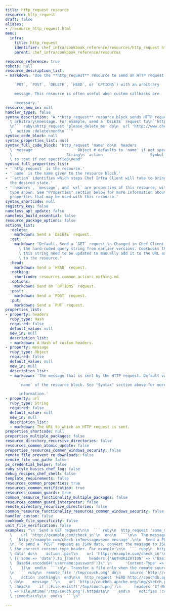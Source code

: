 ```yaml
---
title: http_request resource
resource: http_request
draft: false
aliases:
- /resource_http_request.html
menu:
  infra:
    title: http_request
    identifier: chef_infra/cookbook_reference/resources/http_request http_request
    parent: chef_infra/cookbook_reference/resources

resource_reference: true
robots: null
resource_description_list:
- markdown: 'Use the **http_request** resource to send an HTTP request (`GET`,

    `PUT`, `POST`, `DELETE`, `HEAD`, or `OPTIONS`) with an arbitrary

    message. This resource is often useful when custom callbacks are

    necessary.'
resource_new_in: null
handler_types: false
syntax_description: "A **http_request** resource block sends HTTP requests with an\
  \ arbitrary\nmessage. For example, send a `DELETE` request to\n`'http://www.chef.io/some_page?message=please_delete_me'`.\n\
  \n``` ruby\nhttp_request 'please_delete_me' do\n  url 'http://www.chef.io/some_page'\n\
  \  action :delete\nend\n```"
syntax_code_block: null
syntax_properties_list: null
syntax_full_code_block: "http_request 'name' do\n  headers                    Hash\n\
  \  message                    Object # defaults to 'name' if not specified\n  url\
  \                        String\n  action                     Symbol # defaults\
  \ to :get if not specified\nend"
syntax_full_properties_list:
- '`http_request` is the resource.'
- '`name` is the name given to the resource block.'
- '`action` identifies which steps Chef Infra Client will take to bring the node into
  the desired state.'
- '`headers`, `message`, and `url` are properties of this resource, with the Ruby
  type shown. See "Properties" section below for more information about all of the
  properties that may be used with this resource.'
syntax_shortcode: null
registry_key: false
nameless_apt_update: false
nameless_build_essential: false
resource_package_options: false
actions_list:
  :delete:
    markdown: Send a `DELETE` request.
  :get:
    markdown: "Default. Send a `GET` request.\n Changed in Chef Client 12.0 to deprecate\
      \ the hard-coded query string from earlier versions. Cookbooks that rely on\
      \ this string need to be updated to manually add it to the URL as it is passed\
      \ to the resource."
  :head:
    markdown: Send a `HEAD` request.
  :nothing:
    shortcode: resources_common_actions_nothing.md
  :options:
    markdown: Send an `OPTIONS` request.
  :post:
    markdown: Send a `POST` request.
  :put:
    markdown: Send a `PUT` request.
properties_list:
- property: headers
  ruby_type: Hash
  required: false
  default_value: null
  new_in: null
  description_list:
  - markdown: A Hash of custom headers.
- property: message
  ruby_type: Object
  required: false
  default_value: null
  new_in: null
  description_list:
  - markdown: 'The message that is sent by the HTTP request. Default value: the

      `name` of the resource block. See "Syntax" section above for more

      information.'
- property: url
  ruby_type: String
  required: false
  default_value: null
  new_in: null
  description_list:
  - markdown: The URL to which an HTTP request is sent.
properties_shortcode: null
properties_multiple_packages: false
resource_directory_recursive_directories: false
resources_common_atomic_update: false
properties_resources_common_windows_security: false
remote_file_prevent_re_downloads: false
remote_file_unc_path: false
ps_credential_helper: false
ruby_style_basics_chef_log: false
debug_recipes_chef_shell: false
template_requirements: false
resources_common_properties: true
resources_common_notification: true
resources_common_guards: true
common_resource_functionality_multiple_packages: false
resources_common_guard_interpreter: false
remote_directory_recursive_directories: false
common_resource_functionality_resources_common_windows_security: false
handler_custom: false
cookbook_file_specificity: false
unit_file_verification: false
examples: "\n  Send a GET request\n\n  ``` ruby\n  http_request 'some_message' do\n\
  \    url 'http://example.com/check_in'\n  end\n  ```\n\n  The message is sent as\n\
  \  `http://example.com/check_in?message=some_message`.\n\n  Send a POST request\n\
  \n  To send a `POST` request as JSON data, convert the message to JSON and\n  include\
  \ the correct content-type header. For example:\n\n  ``` ruby\n  http_request 'posting\
  \ data' do\n    action :post\n    url 'http://example.com/check_in'\n    message\
  \ ({:some => 'data'}.to_json)\n    headers({'AUTHORIZATION' => \"Basic #{\n    \
  \  Base64.encode64('username:password')}\",\n      'Content-Type' => 'application/data'\n\
  \    })\n  end\n  ```\n\n  Transfer a file only when the remote source changes\n\
  \n  ``` ruby\n  remote_file '/tmp/couch.png' do\n    source 'http://couchdb.apache.org/img/sketch.png'\n\
  \    action :nothing\n  end\n\n  http_request 'HEAD http://couchdb.apache.org/img/sketch.png'\
  \ do\n    message ''\n    url 'http://couchdb.apache.org/img/sketch.png'\n    action\
  \ :head\n    if ::File.exist?('/tmp/couch.png')\n      headers 'If-Modified-Since'\
  \ => File.mtime('/tmp/couch.png').httpdate\n    end\n    notifies :create, 'remote_file[/tmp/couch.png]',\
  \ :immediately\n  end\n  ```\n"

---
```

